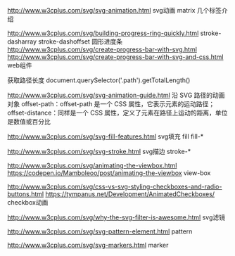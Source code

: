 http://www.w3cplus.com/svg/svg-animation.html
	svg动画
	matrix
	几个标签介绍

http://www.w3cplus.com/svg/building-progress-ring-quickly.html
	stroke-dasharray
	stroke-dashoffset
	圆形进度条  http://www.w3cplus.com/svg/create-progress-bar-with-svg.html 
	http://www.w3cplus.com/svg/create-progress-bar-with-svg-and-css.html
	web组件


获取路径长度  document.querySelector('.path').getTotalLength()

http://www.w3cplus.com/svg/svg-animation-guide.html
沿 SVG 路径的动画对象
offset-path：offset-path 是一个 CSS 属性，它表示元素的运动路径；
offset-distance：同样是一个 CSS 属性，定义了元素在路径上运动的距离，单位是数值或百分比



http://www.w3cplus.com/svg/svg-fill-features.html
	svg填充
	fill
	fill-*

http://www.w3cplus.com/svg/svg-stroke.html
	svg描边
	stroke-*

http://www.w3cplus.com/svg/animating-the-viewbox.html
https://codepen.io/Mamboleoo/post/animating-the-viewbox
	view-box


http://www.w3cplus.com/svg/css-vs-svg-styling-checkboxes-and-radio-buttons.html
https://tympanus.net/Development/AnimatedCheckboxes/
	checkbox动画

http://www.w3cplus.com/svg/why-the-svg-filter-is-awesome.html
	svg滤镜

http://www.w3cplus.com/svg/svg-pattern-element.html
	pattern


http://www.w3cplus.com/svg/svg-markers.html
 	marker


















